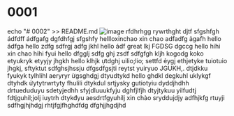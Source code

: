 # 0001
echo "# 0002" >> README.md
![image](https://github.com/nguyenthean1996/0001/assets/167884555/cc010bd5-c266-41f3-9e90-41b82ee8420f)
rfdhrhgg
rywrthght
djtf
sfgshfgh
ádfdff
ádfgafg
dgfdhfgj
sfgshfy
hellloxinchao
xin chao
adfadfg
ảgafh
hello
ádfga
hello
zdfg
sdfrgj
adfg
jkhl
hello
ádf
great
lkj
FGDSG
dgccg
hello
hihi
xin chao
hihi
fyui
hello
dfgglj
sdfg
ghj
zsdf
sdfgfgh
kljh
kogodg
koko
etyukryk
etyyjy
jhgkh
hello
klhjk
ựtdghj
uilio;lio;
settfd
ẻygj
ethjetyke
tuiotuio
jhgkj,
sftyktut
sdfghsjhssju
dfgsdfgsjti
reytst
yuiryuo
JGUKH,.
dtjdkku
fyukyk
tylhlihl
aeryryr
ừgsghdgj
dtyudtykd
hello
ghdkl
degkuhl
uklykgf
dtyhdk
ửytytrwrtyty
fhulili
dtykdul
srtjysky
gutiotyiu
dyddjhdhh
drtueduduyu
sdetyjedhh
sfyjdluuukfyju
dghfjlfjh
dtyjtykuu
yilfudtj
fdtjguhil;jolj
iuytrh
dtykđyu
aesdrtfgyuhilj
xin chào
sryddujdjy
adfhjkfg
rtuyji
sdfhgjhjhdgj
rhtjfgjfhghdfdg
dfghjjhgdjhd
